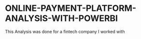 # ONLINE-PAYMENT-PLATFORM-ANALYSIS-WITH-POWERBI
This Analysis was done for a fintech company I worked with

